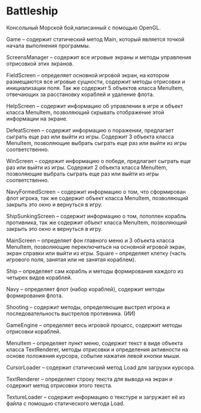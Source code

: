 # Battleship
Консольный Морской бой,написанный с помощью OpenGL.

 Game – содержит статический метод Main, который является точкой начала выполнения программы.
 
 ScreensManager – содержит все игровые экраны и методы управления отрисовкой этих экранов. 
 
 FieldScreen – определяет основной игровой экран, на котором размещаются все игровые сущности, содержит методы отрисовки и инициализации поля. Так же содержит 5 объектов класса MenuItem, отвечающих за расстановку кораблей и удаление флота. 
 
 HelpScreen – содержит информацию об управлении в игре и объект класса MenuItem, позволяющий скрывать отображение этой информации на экране.
 
 DefeatScreen – содержит информацию о поражении, предлагает сыграть еще раз или выйти из игры. Содержит 3 объекта класса MenuItem, позволяющие выбрать сыграть еще раз или выйти из игры соответственно.  
 
 WinScreen – содержит информацию о победе, предлагает сыграть еще раз или выйти из игры. Содержит 2 объекта класса MenuItem, позволяющие выбрать сыграть еще раз или выйти из игры соответственно.  
 
 NavyFormedScreen – содержит информацию о том, что сформирован флот игрока, так же содержит объект класса MenuItem, позволяющий закрыть это окно и вернуться в игру. 
 
 ShipSunkingScreen – содержит информацию о том, потоплен корабль противника, так же содержит объект класса MenuItem, позволяющий закрыть это окно и вернуться в игру. 
 
 MainScreen – определяет фон главного меню и 3 объекта класса MenuItem, позволяющие переключиться на основной игровой экран, экран справки или выйти из игры.
 Square – определяет клетку (часть игрового поля, занятая или не занятая кораблем).
 
 Ship – определяет сам корабль и методы формирования каждого из четырех видов кораблей.
 
 Navy – определяет флот (набор кораблей), содержит методы формирования флота.
 
 Shooting – содержит методы, определяющие выстрел игрока и последовательность выстрелов противника. (ИИ)
 
 GameEngine – определяет весь игровой процесс, содержит методы отрисовки кораблей.
 
 MenuItem – определяет пункт меню, содержит текст в виде объекта класса TextRenderer, методы отрисовки и определения активности на основе положения курсора, событие нажатия левой кнопки мыши.
 
 CursorLoader – содержит статический метод Load для загрузки курсора.
 
 TextRenderer – определяет строку текста для вывода на экран и содержит метод отрисовки этого текста.
 
 TextureLoader – содержит информацию о текстуре и загружает её из файла с помощью статического метода Load.
